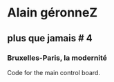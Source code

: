 # Alain géronneZ
## plus que jamais # 4
### Bruxelles-Paris, la modernité

Code for the main control board.
